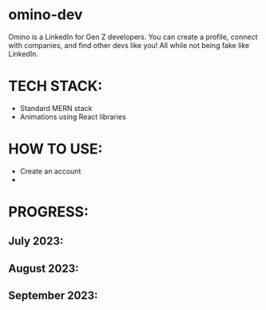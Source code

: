 # omino-dev
Omino is a LinkedIn for Gen Z developers. You can create a profile, connect with companies, and find other devs like you! All while not being fake like LinkedIn.

# TECH STACK:
* Standard MERN stack
* Animations using React libraries

# HOW TO USE:
* Create an account
* 

# PROGRESS:
July 2023:
- 

August 2023:
-

September 2023:
-

